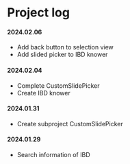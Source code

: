 # Project log

#### 2024.02.06
- Add back button to selection view
- Add slided picker to IBD knower

#### 2024.02.04
- Complete CustomSlidePicker
- Create IBD knower

#### 2024.01.31
- Create subproject CustomSlidePicker

#### 2024.01.29
- Search information of IBD